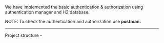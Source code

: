 We have implemented the basic authentication & authorization using authentication manager and H2 database.

NOTE: To check the authentication and authorization use **postman.**

-----------------------
Project structure -
